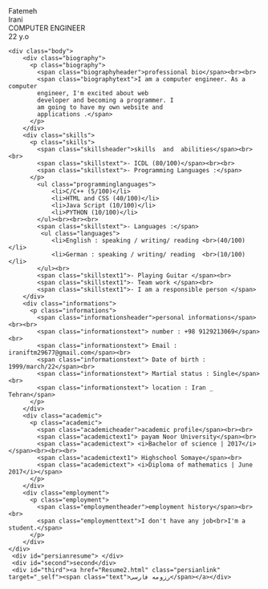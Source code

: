 <!DOCTYPE html>
<html lang="fa">
<head>
    <meta charset="utf-8">
    <meta name="viewport" content="width=device-width, initial-scale=1.0, minimum-scale=1.0, maximum-scale=1.0, shrink-to-fit=no, viewport-fit=cover">
    <title>Resume</title>    
    <link rel="stylesheet" href="Resume.css">
</head>
<body>
    <div class="top"></div>
    <div class="name"></div>
    <div class="nametext">Fatemeh<br>Irani</div>
    <div class="major"></div>
    <div class="majortext">COMPUTER ENGINEER</div> 
    <div class="age">22 y.o</div>
<!--<img src="C:\Users\lenovo\Desktop\73297580.jpg" class="image">-->

    <div class="body">
        <div class="biography">
          <p class="biography">
            <span class="biographyheader">professional bio</span><br><br>
            <span class="biographytext">I am a computer engineer. As a computer
            engineer, I'm excited about web
            developer and becoming a programmer. I
            am going to have my own website and
            applications .</span>
          </p>
        </div>
        <div class="skills">
          <p class="skills">
            <span class="skillsheader">skills  and  abilities</span><br><br>
            <span class="skillstext">- ICDL (80/100)</span><br><br>
            <span class="skillstext">- Programming Languages :</span>
          </p> 
            <ul class="programminglanguages">
                <li>C/C++ (5/100)</li>
                <li>HTML and CSS (40/100)</li>
                <li>Java Script (10/100)</li>
                <li>PYTHON (10/100)</li>
            </ul><br><br><br>
            <span class="skillstext">- Languages :</span>
             <ul class="languages">
                <li>English : speaking / writing/ reading <br>(40/100)</li>
                <li>German : speaking / writing/ reading  <br>(10/100)</li>
            </ul><br>
            <span class="skillstext1">- Playing Guitar </span><br>
            <span class="skillstext1">- Team work </span><br>
            <span class="skillstext1">- I am a responsible person </span>
        </div>
        <div class="informations">
          <p class="informations">
            <span class="informationsheader">personal informations</span><br><br>
            <span class="informationstext"> number : +98 9129213069</span><br>
            <span class="informationstext"> Email : iraniftm29677@gmail.com</span><br>
            <span class="informationstext"> Date of birth : 1999/march/22</span><br>
            <span class="informationstext"> Martial status : Single</span><br>
            <span class="informationstext"> location : Iran _ Tehran</span>
          </p>
        </div>
        <div class="academic">
          <p class="academic">
            <span class="academicheader">academic profile</span><br><br>
            <span class="academictext1"> payam Noor University</span><br>
            <span class="academictext"> <i>Bachelor of science | 2017</i></span><br><br><br>
            <span class="academictext1"> Highschool Somaye</span><br>
            <span class="academictext"> <i>Diploma of mathematics | June 2017</i></span>
          </p>
        </div>
        <div class="employment">
          <p class="employment">
            <span class="employmentheader">employment history</span><br><br>
            <span class="employmenttext">I don't have any job<br>I'm a student.</span>
          </p>
        </div>
    </div>
     <div id="persianresume"> </div>
     <div id="second">second</div>
     <div id="third"><a href="Resume2.html" class="persianlink" target="_self"><span class="text">رزومه فارسی</span></a></div>           
    
</body>
</html>
